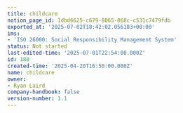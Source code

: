 ```yaml
---
title: childcare
notion_page_id: 1dbd6625-c679-8065-868c-c531c7479fdb
exported_at: '2025-07-02T18:42:02.056183+00:00'
ims:
- 'ISO 26000: Social Responsibility Management System'
status: Not started
last-edited-time: '2025-07-01T22:54:00.000Z'
id: 180
created-time: '2025-04-20T16:50:00.000Z'
name: childcare
owner:
- Ryan Laird
company-handbook: false
version-number: 1.1
---
```


